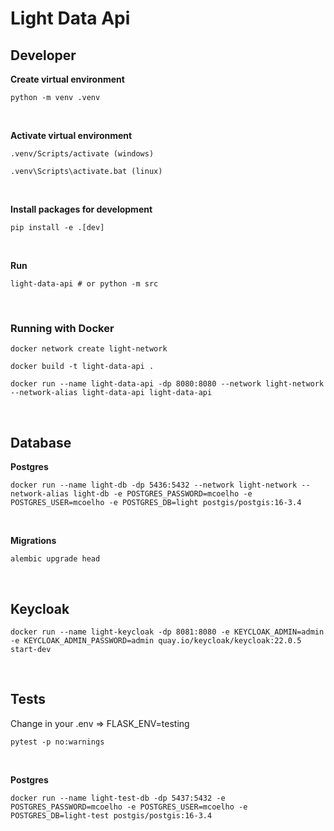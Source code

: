 # Light Data Api

## Developer

**Create virtual environment**
```
python -m venv .venv
```
<br>

**Activate virtual environment**
```
.venv/Scripts/activate (windows)
```
```
.venv\Scripts\activate.bat (linux)
```
<br>

**Install packages for development**
```
pip install -e .[dev]
```
<br>

**Run**
```shell
light-data-api # or python -m src
```
<br>

### Running with Docker

```
docker network create light-network
```
```
docker build -t light-data-api .
```
```
docker run --name light-data-api -dp 8080:8080 --network light-network --network-alias light-data-api light-data-api
```
<br>

## Database

**Postgres**
```
docker run --name light-db -dp 5436:5432 --network light-network --network-alias light-db -e POSTGRES_PASSWORD=mcoelho -e POSTGRES_USER=mcoelho -e POSTGRES_DB=light postgis/postgis:16-3.4
```
<br>

**Migrations**
```
alembic upgrade head
```
<br>

## Keycloak
```
docker run --name light-keycloak -dp 8081:8080 -e KEYCLOAK_ADMIN=admin -e KEYCLOAK_ADMIN_PASSWORD=admin quay.io/keycloak/keycloak:22.0.5 start-dev
```
<br>

## Tests
Change in your .env => FLASK_ENV=testing

```
pytest -p no:warnings
```
<br>

**Postgres**
```
docker run --name light-test-db -dp 5437:5432 -e POSTGRES_PASSWORD=mcoelho -e POSTGRES_USER=mcoelho -e POSTGRES_DB=light-test postgis/postgis:16-3.4
```
